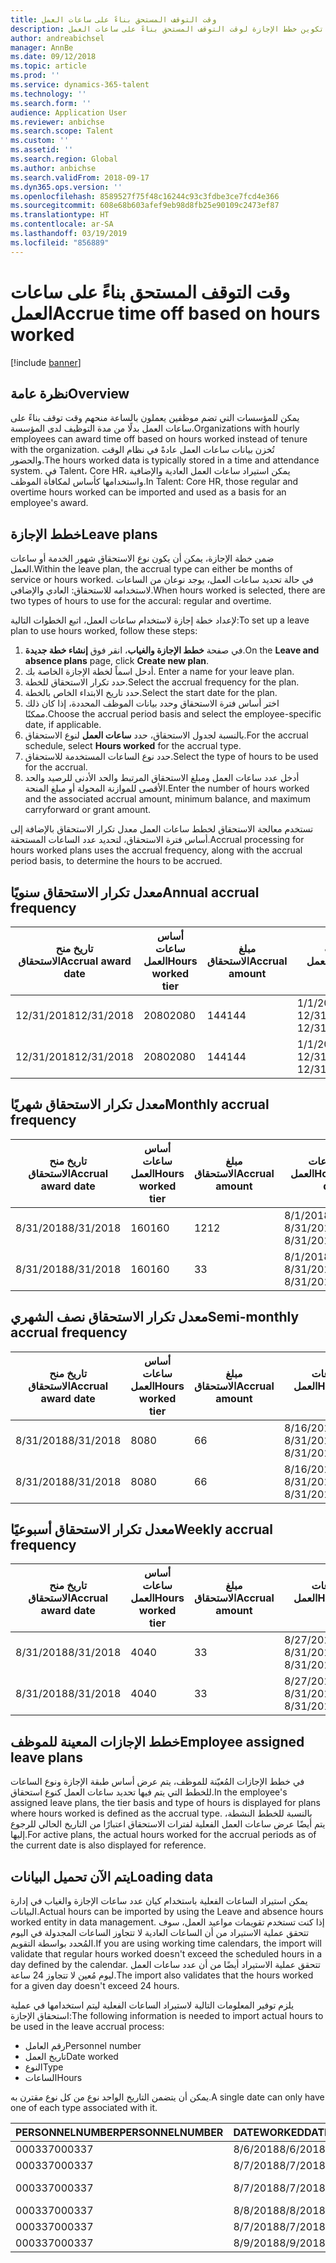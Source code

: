 ```yaml
---
title: وقت التوقف المستحق بناءً على ساعات العمل
description: يوضح هذا الموضوع كيفية تكوين خطط الإجازة لوقت التوقف المستحق بناءً على ساعات العمل.
author: andreabichsel
manager: AnnBe
ms.date: 09/12/2018
ms.topic: article
ms.prod: ''
ms.service: dynamics-365-talent
ms.technology: ''
ms.search.form: ''
audience: Application User
ms.reviewer: anbichse
ms.search.scope: Talent
ms.custom: ''
ms.assetid: ''
ms.search.region: Global
ms.author: anbichse
ms.search.validFrom: 2018-09-17
ms.dyn365.ops.version: ''
ms.openlocfilehash: 8589527f75f48c16244c93c3fdbe3ce7fcd4e366
ms.sourcegitcommit: 608e68b603afef9eb98d8fb25e90109c2473ef87
ms.translationtype: HT
ms.contentlocale: ar-SA
ms.lasthandoff: 03/19/2019
ms.locfileid: "856889"
---
```

# <a name="accrue-time-off-based-on-hours-worked"></a><span data-ttu-id="70a25-103">وقت التوقف المستحق بناءً على ساعات العمل</span><span class="sxs-lookup"><span data-stu-id="70a25-103">Accrue time off based on hours worked</span></span>

[!include [banner](includes/banner.md)]


## <a name="overview"></a><span data-ttu-id="70a25-104">نظرة عامة</span><span class="sxs-lookup"><span data-stu-id="70a25-104">Overview</span></span>

<span data-ttu-id="70a25-105">يمكن للمؤسسات التي تضم موظفين يعملون بالساعة منحهم وقت توقف بناءً على ساعات العمل بدلًا من مدة التوظيف لدى المؤسسة.</span><span class="sxs-lookup"><span data-stu-id="70a25-105">Organizations with hourly employees can award time off based on hours worked instead of tenure with the organization.</span></span> <span data-ttu-id="70a25-106">تُخزن بيانات ساعات العمل عادةً في نظام الوقت والحضور.</span><span class="sxs-lookup"><span data-stu-id="70a25-106">The hours worked data is typically stored in a time and attendance system.</span></span> <span data-ttu-id="70a25-107">في Talent، Core HR، يمكن استيراد ساعات العمل العادية والإضافية واستخدامها كأساس لمكافأة الموظف.</span><span class="sxs-lookup"><span data-stu-id="70a25-107">In Talent: Core HR, those regular and overtime hours worked can be imported and used as a basis for an employee's award.</span></span>

## <a name="leave-plans"></a><span data-ttu-id="70a25-108">خطط الإجازة</span><span class="sxs-lookup"><span data-stu-id="70a25-108">Leave plans</span></span>

<span data-ttu-id="70a25-109">ضمن خطة الإجازة، يمكن أن يكون نوع الاستحقاق شهور الخدمة أو ساعات العمل.</span><span class="sxs-lookup"><span data-stu-id="70a25-109">Within the leave plan, the accrual type can either be months of service or hours worked.</span></span> <span data-ttu-id="70a25-110">في حالة تحديد ساعات العمل، يوجد نوعان من الساعات لاستخدامه للاستحقاق: العادي والإضافي.</span><span class="sxs-lookup"><span data-stu-id="70a25-110">When hours worked is selected, there are two types of hours to use for the accural: regular and overtime.</span></span>

<span data-ttu-id="70a25-111">لإعداد خطة إجازة لاستخدام ساعات العمل، اتبع الخطوات التالية:</span><span class="sxs-lookup"><span data-stu-id="70a25-111">To set up a leave plan to use hours worked, follow these steps:</span></span>

1. <span data-ttu-id="70a25-112">في صفحة **خطط الإجازة والغياب**، انقر فوق **إنشاء خطة جديدة**.</span><span class="sxs-lookup"><span data-stu-id="70a25-112">On the **Leave and absence plans** page, click **Create new plan**.</span></span>
2. <span data-ttu-id="70a25-113">أدخل اسماً لخطة الإجازة الخاصة بك. </span><span class="sxs-lookup"><span data-stu-id="70a25-113">Enter a name for your leave plan.</span></span>
3. <span data-ttu-id="70a25-114">حدد تكرار الاستحقاق للخطة.</span><span class="sxs-lookup"><span data-stu-id="70a25-114">Select the accrual frequency for the plan.</span></span>
5. <span data-ttu-id="70a25-115">حدد تاريخ الابتداء الخاص بالخطة.</span><span class="sxs-lookup"><span data-stu-id="70a25-115">Select the start date for the plan.</span></span>
6. <span data-ttu-id="70a25-116">اختر أساس فترة الاستحقاق وحدد بيانات الموظف المحددة، إذا كان ذلك ممكنًا.</span><span class="sxs-lookup"><span data-stu-id="70a25-116">Choose the accrual period basis and select the employee-specific date, if applicable.</span></span>
7. <span data-ttu-id="70a25-117">بالنسبة لجدول الاستحقاق، حدد **ساعات العمل** لنوع الاستحقاق.</span><span class="sxs-lookup"><span data-stu-id="70a25-117">For the accrual schedule, select **Hours worked** for the accrual type.</span></span>
8. <span data-ttu-id="70a25-118">حدد نوع الساعات المستخدمة للاستحقاق.</span><span class="sxs-lookup"><span data-stu-id="70a25-118">Select the type of hours to be used for the accrual.</span></span>
9. <span data-ttu-id="70a25-119">أدخل عدد ساعات العمل ومبلغ الاستحقاق المرتبط والحد الأدنى للرصيد والحد الأقصى للموازنة المحولة أو مبلغ المنحة.</span><span class="sxs-lookup"><span data-stu-id="70a25-119">Enter the number of hours worked and the associated accrual amount, minimum balance, and maximum carryforward or grant amount.</span></span>

<span data-ttu-id="70a25-120">تستخدم معالجة الاستحقاق لخطط ساعات العمل معدل تكرار الاستحقاق بالإضافة إلى أساس فترة الاستحقاق، لتحديد عدد الساعات المستحقة.</span><span class="sxs-lookup"><span data-stu-id="70a25-120">Accrual processing for hours worked plans uses the accrual frequency, along with the accrual period basis, to determine the hours to be accrued.</span></span>

## <a name="annual-accrual-frequency"></a><span data-ttu-id="70a25-121">معدل تكرار الاستحقاق سنويًا</span><span class="sxs-lookup"><span data-stu-id="70a25-121">Annual accrual frequency</span></span>

| <span data-ttu-id="70a25-122">تاريخ منح الاستحقاق</span><span class="sxs-lookup"><span data-stu-id="70a25-122">Accrual award date</span></span>    | <span data-ttu-id="70a25-123">أساس ساعات العمل</span><span class="sxs-lookup"><span data-stu-id="70a25-123">Hours worked tier</span></span>    | <span data-ttu-id="70a25-124">مبلغ الاستحقاق</span><span class="sxs-lookup"><span data-stu-id="70a25-124">Accrual amount</span></span>        | <span data-ttu-id="70a25-125">تواريخ ساعات العمل</span><span class="sxs-lookup"><span data-stu-id="70a25-125">Hours worked dates</span></span>   | <span data-ttu-id="70a25-126">القيم الفعلية لساعات العمل</span><span class="sxs-lookup"><span data-stu-id="70a25-126">Hours worked actuals</span></span>| <span data-ttu-id="70a25-127">المكافأة</span><span class="sxs-lookup"><span data-stu-id="70a25-127">Award</span></span>               |
| --------------------- | -------------------- | --------------------- | -------------------- |-------------------- |-------------------- |
| <span data-ttu-id="70a25-128">12/31/2018</span><span class="sxs-lookup"><span data-stu-id="70a25-128">12/31/2018</span></span>            | <span data-ttu-id="70a25-129">2080</span><span class="sxs-lookup"><span data-stu-id="70a25-129">2080</span></span>                 | <span data-ttu-id="70a25-130">144</span><span class="sxs-lookup"><span data-stu-id="70a25-130">144</span></span>                   | <span data-ttu-id="70a25-131">1/1/2018-12/31/2018</span><span class="sxs-lookup"><span data-stu-id="70a25-131">1/1/2018-12/31/2018</span></span>  | <span data-ttu-id="70a25-132">2085</span><span class="sxs-lookup"><span data-stu-id="70a25-132">2085</span></span>                | <span data-ttu-id="70a25-133">144</span><span class="sxs-lookup"><span data-stu-id="70a25-133">144</span></span>                 |        
| <span data-ttu-id="70a25-134">12/31/2018</span><span class="sxs-lookup"><span data-stu-id="70a25-134">12/31/2018</span></span>            | <span data-ttu-id="70a25-135">2080</span><span class="sxs-lookup"><span data-stu-id="70a25-135">2080</span></span>                 | <span data-ttu-id="70a25-136">144</span><span class="sxs-lookup"><span data-stu-id="70a25-136">144</span></span>                   | <span data-ttu-id="70a25-137">1/1/2018-12/31/2018</span><span class="sxs-lookup"><span data-stu-id="70a25-137">1/1/2018-12/31/2018</span></span>  | <span data-ttu-id="70a25-138">2000</span><span class="sxs-lookup"><span data-stu-id="70a25-138">2000</span></span>                | <span data-ttu-id="70a25-139">0</span><span class="sxs-lookup"><span data-stu-id="70a25-139">0</span></span>                 |


## <a name="monthly-accrual-frequency"></a><span data-ttu-id="70a25-140">معدل تكرار الاستحقاق شهريًا</span><span class="sxs-lookup"><span data-stu-id="70a25-140">Monthly accrual frequency</span></span>

| <span data-ttu-id="70a25-141">تاريخ منح الاستحقاق</span><span class="sxs-lookup"><span data-stu-id="70a25-141">Accrual award date</span></span>    | <span data-ttu-id="70a25-142">أساس ساعات العمل</span><span class="sxs-lookup"><span data-stu-id="70a25-142">Hours worked tier</span></span>    | <span data-ttu-id="70a25-143">مبلغ الاستحقاق</span><span class="sxs-lookup"><span data-stu-id="70a25-143">Accrual amount</span></span>        | <span data-ttu-id="70a25-144">تواريخ ساعات العمل</span><span class="sxs-lookup"><span data-stu-id="70a25-144">Hours worked dates</span></span>   | <span data-ttu-id="70a25-145">القيم الفعلية لساعات العمل</span><span class="sxs-lookup"><span data-stu-id="70a25-145">Hours worked actuals</span></span>| <span data-ttu-id="70a25-146">المكافأة</span><span class="sxs-lookup"><span data-stu-id="70a25-146">Award</span></span>               |
| --------------------- | -------------------- | --------------------- | -------------------- |-------------------- |-------------------- |
| <span data-ttu-id="70a25-147">8/31/2018</span><span class="sxs-lookup"><span data-stu-id="70a25-147">8/31/2018</span></span>             | <span data-ttu-id="70a25-148">160</span><span class="sxs-lookup"><span data-stu-id="70a25-148">160</span></span>                  | <span data-ttu-id="70a25-149">12</span><span class="sxs-lookup"><span data-stu-id="70a25-149">12</span></span>                    | <span data-ttu-id="70a25-150">8/1/2018-8/31/2018</span><span class="sxs-lookup"><span data-stu-id="70a25-150">8/1/2018-8/31/2018</span></span>   | <span data-ttu-id="70a25-151">184</span><span class="sxs-lookup"><span data-stu-id="70a25-151">184</span></span>                 | <span data-ttu-id="70a25-152">12</span><span class="sxs-lookup"><span data-stu-id="70a25-152">12</span></span>                  |        
| <span data-ttu-id="70a25-153">8/31/2018</span><span class="sxs-lookup"><span data-stu-id="70a25-153">8/31/2018</span></span>             | <span data-ttu-id="70a25-154">160</span><span class="sxs-lookup"><span data-stu-id="70a25-154">160</span></span>                  | <span data-ttu-id="70a25-155">3</span><span class="sxs-lookup"><span data-stu-id="70a25-155">3</span></span>                     | <span data-ttu-id="70a25-156">8/1/2018-8/31/2018</span><span class="sxs-lookup"><span data-stu-id="70a25-156">8/1/2018-8/31/2018</span></span>   | <span data-ttu-id="70a25-157">184</span><span class="sxs-lookup"><span data-stu-id="70a25-157">184</span></span>                 | <span data-ttu-id="70a25-158">3</span><span class="sxs-lookup"><span data-stu-id="70a25-158">3</span></span>                   |

## <a name="semi-monthly-accrual-frequency"></a><span data-ttu-id="70a25-159">معدل تكرار الاستحقاق نصف الشهري</span><span class="sxs-lookup"><span data-stu-id="70a25-159">Semi-monthly accrual frequency</span></span>

| <span data-ttu-id="70a25-160">تاريخ منح الاستحقاق</span><span class="sxs-lookup"><span data-stu-id="70a25-160">Accrual award date</span></span>    | <span data-ttu-id="70a25-161">أساس ساعات العمل</span><span class="sxs-lookup"><span data-stu-id="70a25-161">Hours worked tier</span></span>    | <span data-ttu-id="70a25-162">مبلغ الاستحقاق</span><span class="sxs-lookup"><span data-stu-id="70a25-162">Accrual amount</span></span>        | <span data-ttu-id="70a25-163">تواريخ ساعات العمل</span><span class="sxs-lookup"><span data-stu-id="70a25-163">Hours worked dates</span></span>   | <span data-ttu-id="70a25-164">القيم الفعلية لساعات العمل</span><span class="sxs-lookup"><span data-stu-id="70a25-164">Hours worked actuals</span></span>| <span data-ttu-id="70a25-165">المكافأة</span><span class="sxs-lookup"><span data-stu-id="70a25-165">Award</span></span>               |
| --------------------- | -------------------- | --------------------- | -------------------- |-------------------- |-------------------- |
| <span data-ttu-id="70a25-166">8/31/2018</span><span class="sxs-lookup"><span data-stu-id="70a25-166">8/31/2018</span></span>             | <span data-ttu-id="70a25-167">80</span><span class="sxs-lookup"><span data-stu-id="70a25-167">80</span></span>                   | <span data-ttu-id="70a25-168">6</span><span class="sxs-lookup"><span data-stu-id="70a25-168">6</span></span>                     | <span data-ttu-id="70a25-169">8/16/2018-8/31/2018</span><span class="sxs-lookup"><span data-stu-id="70a25-169">8/16/2018-8/31/2018</span></span>  | <span data-ttu-id="70a25-170">81</span><span class="sxs-lookup"><span data-stu-id="70a25-170">81</span></span>                  | <span data-ttu-id="70a25-171">6</span><span class="sxs-lookup"><span data-stu-id="70a25-171">6</span></span>                  |        
| <span data-ttu-id="70a25-172">8/31/2018</span><span class="sxs-lookup"><span data-stu-id="70a25-172">8/31/2018</span></span>             | <span data-ttu-id="70a25-173">80</span><span class="sxs-lookup"><span data-stu-id="70a25-173">80</span></span>                   | <span data-ttu-id="70a25-174">6</span><span class="sxs-lookup"><span data-stu-id="70a25-174">6</span></span>                     | <span data-ttu-id="70a25-175">8/16/2018-8/31/2018</span><span class="sxs-lookup"><span data-stu-id="70a25-175">8/16/2018-8/31/2018</span></span>  | <span data-ttu-id="70a25-176">75</span><span class="sxs-lookup"><span data-stu-id="70a25-176">75</span></span>                  | <span data-ttu-id="70a25-177">0</span><span class="sxs-lookup"><span data-stu-id="70a25-177">0</span></span>                   |

## <a name="weekly-accrual-frequency"></a><span data-ttu-id="70a25-178">معدل تكرار الاستحقاق أسبوعيًا</span><span class="sxs-lookup"><span data-stu-id="70a25-178">Weekly accrual frequency</span></span>

| <span data-ttu-id="70a25-179">تاريخ منح الاستحقاق</span><span class="sxs-lookup"><span data-stu-id="70a25-179">Accrual award date</span></span>    | <span data-ttu-id="70a25-180">أساس ساعات العمل</span><span class="sxs-lookup"><span data-stu-id="70a25-180">Hours worked tier</span></span>    | <span data-ttu-id="70a25-181">مبلغ الاستحقاق</span><span class="sxs-lookup"><span data-stu-id="70a25-181">Accrual amount</span></span>        | <span data-ttu-id="70a25-182">تواريخ ساعات العمل</span><span class="sxs-lookup"><span data-stu-id="70a25-182">Hours worked dates</span></span>   | <span data-ttu-id="70a25-183">القيم الفعلية لساعات العمل</span><span class="sxs-lookup"><span data-stu-id="70a25-183">Hours worked actuals</span></span>| <span data-ttu-id="70a25-184">المكافأة</span><span class="sxs-lookup"><span data-stu-id="70a25-184">Award</span></span>               |
| --------------------- | -------------------- | --------------------- | -------------------- |-------------------- |-------------------- |
| <span data-ttu-id="70a25-185">8/31/2018</span><span class="sxs-lookup"><span data-stu-id="70a25-185">8/31/2018</span></span>             | <span data-ttu-id="70a25-186">40</span><span class="sxs-lookup"><span data-stu-id="70a25-186">40</span></span>                   | <span data-ttu-id="70a25-187">3</span><span class="sxs-lookup"><span data-stu-id="70a25-187">3</span></span>                     | <span data-ttu-id="70a25-188">8/27/2018-8/31/2018</span><span class="sxs-lookup"><span data-stu-id="70a25-188">8/27/2018-8/31/2018</span></span>  | <span data-ttu-id="70a25-189">42</span><span class="sxs-lookup"><span data-stu-id="70a25-189">42</span></span>                  | <span data-ttu-id="70a25-190">3</span><span class="sxs-lookup"><span data-stu-id="70a25-190">3</span></span>                  |        
| <span data-ttu-id="70a25-191">8/31/2018</span><span class="sxs-lookup"><span data-stu-id="70a25-191">8/31/2018</span></span>             | <span data-ttu-id="70a25-192">40</span><span class="sxs-lookup"><span data-stu-id="70a25-192">40</span></span>                   | <span data-ttu-id="70a25-193">3</span><span class="sxs-lookup"><span data-stu-id="70a25-193">3</span></span>                     | <span data-ttu-id="70a25-194">8/27/2018-8/31/2018</span><span class="sxs-lookup"><span data-stu-id="70a25-194">8/27/2018-8/31/2018</span></span>  | <span data-ttu-id="70a25-195">35</span><span class="sxs-lookup"><span data-stu-id="70a25-195">35</span></span>                  | <span data-ttu-id="70a25-196">0</span><span class="sxs-lookup"><span data-stu-id="70a25-196">0</span></span>                   |

## <a name="employee-assigned-leave-plans"></a><span data-ttu-id="70a25-197">خطط الإجازات المعينة للموظف</span><span class="sxs-lookup"><span data-stu-id="70a25-197">Employee assigned leave plans</span></span>

<span data-ttu-id="70a25-198">في خطط الإجازات المُعيّنة للموظف، يتم عرض أساس طبقة الإجازة ونوع الساعات للخطط التي يتم فيها تحديد ساعات العمل كنوع استحقاق.</span><span class="sxs-lookup"><span data-stu-id="70a25-198">In the employee's assigned leave plans, the tier basis and type of hours is displayed for plans where hours worked is defined as the accrual type.</span></span> <span data-ttu-id="70a25-199">بالنسبة للخطط النشطة، يتم أيضًا عرض ساعات العمل الفعلية لفترات الاستحقاق اعتبارًا من التاريخ الحالي للرجوع إليها.</span><span class="sxs-lookup"><span data-stu-id="70a25-199">For active plans, the actual hours worked for the accrual periods as of the current date is also displayed for reference.</span></span> 

## <a name="loading-data"></a><span data-ttu-id="70a25-200">يتم الآن تحميل البيانات</span><span class="sxs-lookup"><span data-stu-id="70a25-200">Loading data</span></span>

<span data-ttu-id="70a25-201">يمكن استيراد الساعات الفعلية باستخدام كيان عدد ساعات الإجازة والغياب في إدارة البيانات.</span><span class="sxs-lookup"><span data-stu-id="70a25-201">Actual hours can be imported by using the Leave and absence hours worked entity in data management.</span></span> <span data-ttu-id="70a25-202">إذا كنت تستخدم تقويمات مواعيد العمل، سوف تتحقق عملية الاستيراد من أن الساعات العادية لا تتجاوز الساعات المجدولة في اليوم المُحدد بواسطة التقويم.</span><span class="sxs-lookup"><span data-stu-id="70a25-202">If you are using working time calendars, the import will validate that regular hours worked doesn't exceed the scheduled hours in a day defined by the calendar.</span></span> <span data-ttu-id="70a25-203">تتحقق عملية الاستيراد أيضًا من أن عدد ساعات العمل ليوم مُعين لا تتجاوز 24 ساعة.</span><span class="sxs-lookup"><span data-stu-id="70a25-203">The import also validates that the hours worked for a given day doesn't exceed 24 hours.</span></span> 

<span data-ttu-id="70a25-204">يلزم توفير المعلومات التالية لاستيراد الساعات الفعلية ليتم استخدامها في عملية استحقاق الإجازة:</span><span class="sxs-lookup"><span data-stu-id="70a25-204">The following information is needed to import actual hours to be used in the leave accrual process:</span></span>

+ <span data-ttu-id="70a25-205">رقم العامل</span><span class="sxs-lookup"><span data-stu-id="70a25-205">Personnel number</span></span> 
+ <span data-ttu-id="70a25-206">تاريخ العمل</span><span class="sxs-lookup"><span data-stu-id="70a25-206">Date worked</span></span>
+ <span data-ttu-id="70a25-207">النوع</span><span class="sxs-lookup"><span data-stu-id="70a25-207">Type</span></span>
+ <span data-ttu-id="70a25-208">الساعات</span><span class="sxs-lookup"><span data-stu-id="70a25-208">Hours</span></span>

<span data-ttu-id="70a25-209">يمكن أن يتضمن التاريخ الواحد نوع من كل نوع مقترن به.</span><span class="sxs-lookup"><span data-stu-id="70a25-209">A single date can only have one of each type associated with it.</span></span>

| <span data-ttu-id="70a25-210">PERSONNELNUMBER</span><span class="sxs-lookup"><span data-stu-id="70a25-210">PERSONNELNUMBER</span></span>       | <span data-ttu-id="70a25-211">DATEWORKED</span><span class="sxs-lookup"><span data-stu-id="70a25-211">DATEWORKED</span></span>           | <span data-ttu-id="70a25-212">النوع</span><span class="sxs-lookup"><span data-stu-id="70a25-212">TYPE</span></span>                  | <span data-ttu-id="70a25-213">الساعات</span><span class="sxs-lookup"><span data-stu-id="70a25-213">HOURS</span></span>                |
| --------------------- | -------------------- | --------------------- | -------------------- |
| <span data-ttu-id="70a25-214">000337</span><span class="sxs-lookup"><span data-stu-id="70a25-214">000337</span></span>                | <span data-ttu-id="70a25-215">8/6/2018</span><span class="sxs-lookup"><span data-stu-id="70a25-215">8/6/2018</span></span>             | <span data-ttu-id="70a25-216">عادي</span><span class="sxs-lookup"><span data-stu-id="70a25-216">Regular</span></span>               | <span data-ttu-id="70a25-217">8</span><span class="sxs-lookup"><span data-stu-id="70a25-217">8</span></span>                    |       
| <span data-ttu-id="70a25-218">000337</span><span class="sxs-lookup"><span data-stu-id="70a25-218">000337</span></span>                | <span data-ttu-id="70a25-219">8/7/2018</span><span class="sxs-lookup"><span data-stu-id="70a25-219">8/7/2018</span></span>             | <span data-ttu-id="70a25-220">عادي</span><span class="sxs-lookup"><span data-stu-id="70a25-220">Regular</span></span>               | <span data-ttu-id="70a25-221">8</span><span class="sxs-lookup"><span data-stu-id="70a25-221">8</span></span>                    |
| <span data-ttu-id="70a25-222">000337</span><span class="sxs-lookup"><span data-stu-id="70a25-222">000337</span></span>                | <span data-ttu-id="70a25-223">8/7/2018</span><span class="sxs-lookup"><span data-stu-id="70a25-223">8/7/2018</span></span>             | <span data-ttu-id="70a25-224">أجور إضافية</span><span class="sxs-lookup"><span data-stu-id="70a25-224">Overtime</span></span>              | <span data-ttu-id="70a25-225">3</span><span class="sxs-lookup"><span data-stu-id="70a25-225">3</span></span>                    |
| <span data-ttu-id="70a25-226">000337</span><span class="sxs-lookup"><span data-stu-id="70a25-226">000337</span></span>                | <span data-ttu-id="70a25-227">8/8/2018</span><span class="sxs-lookup"><span data-stu-id="70a25-227">8/8/2018</span></span>             | <span data-ttu-id="70a25-228">عادي</span><span class="sxs-lookup"><span data-stu-id="70a25-228">Regular</span></span>               | <span data-ttu-id="70a25-229">8</span><span class="sxs-lookup"><span data-stu-id="70a25-229">8</span></span>                    |
| <span data-ttu-id="70a25-230">000337</span><span class="sxs-lookup"><span data-stu-id="70a25-230">000337</span></span>                | <span data-ttu-id="70a25-231">8/7/2018</span><span class="sxs-lookup"><span data-stu-id="70a25-231">8/7/2018</span></span>             | <span data-ttu-id="70a25-232">عادي</span><span class="sxs-lookup"><span data-stu-id="70a25-232">Regular</span></span>               | <span data-ttu-id="70a25-233">8</span><span class="sxs-lookup"><span data-stu-id="70a25-233">8</span></span>                    |
| <span data-ttu-id="70a25-234">000337</span><span class="sxs-lookup"><span data-stu-id="70a25-234">000337</span></span>                | <span data-ttu-id="70a25-235">8/9/2018</span><span class="sxs-lookup"><span data-stu-id="70a25-235">8/9/2018</span></span>             | <span data-ttu-id="70a25-236">عادي</span><span class="sxs-lookup"><span data-stu-id="70a25-236">Regular</span></span>               | <span data-ttu-id="70a25-237">8</span><span class="sxs-lookup"><span data-stu-id="70a25-237">8</span></span>                    |
